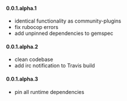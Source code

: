 #### 0.0.1.alpha.1

* identical functionality as community-plugins
* fix rubocop errors
* add unpinned dependencies to gemspec

#### 0.0.1.alpha.2

* clean codebase
* add irc notification to Travis build

#### 0.0.1.alpha.3

* pin all runtime dependencies
